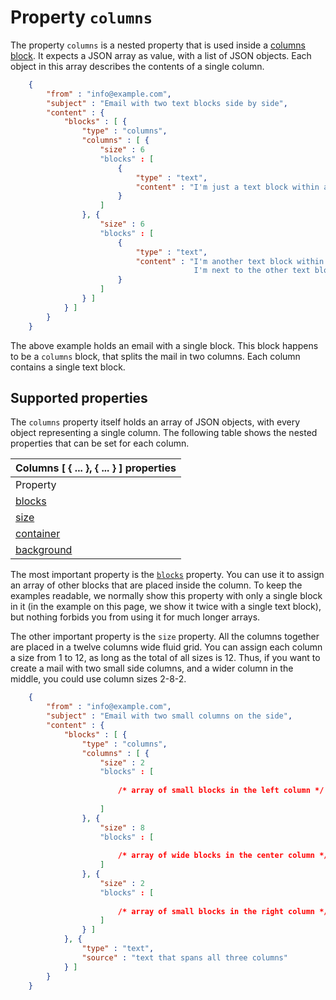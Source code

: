 # Property `columns`

The property `columns` is a nested property that is used inside a 
[columns block](copernica-docs:ResponsiveEmail/json/block-columns). It expects
a JSON array as value, with a list of JSON objects. Each object 
in this array describes the contents of a single column.


````json
    {
        "from" : "info@example.com",
        "subject" : "Email with two text blocks side by side",
        "content" : {
            "blocks" : [ {
                "type" : "columns",
                "columns" : [ {
                    "size" : 6
                    "blocks" : [
                        {
                            "type" : "text",
                            "content" : "I'm just a text block within a column."
                        }
                    ]
                }, {
                    "size" : 6
                    "blocks" : [
                        {
                            "type" : "text",
                            "content" : "I'm another text block within a column,
                                         I'm next to the other text block."
                        }
                    ]
                } ]
            } ]
        }
    }
````


The above example holds an email with a single block. This block 
happens to be a `columns` block, that splits the mail in two columns.
Each column contains a single text block.

## Supported properties

The `columns` property itself holds an array of JSON objects, with every
object representing a single column. The following table shows the 
nested properties that can be set for each column.

| Columns [ { ... }, { ... } ] properties |
| --- |
| Property | Value | Desc. |
| [blocks](copernica-docs:ResponsiveEmail/json/property-blocks) | _array_ | An array with objects, each one representing any other block type, such as `button` and `text` blocks. |
| [size](copernica-docs:ResponsiveEmail/json/property-size) | _integer_ | The size of the column. Supported values are 1 up to 12. |
| [container](copernica-docs:ResponsiveEmail/json/property-container) | _object_ | Get access to the container element |
| [background](copernica-docs:ResponsiveEmail/json/property-background) | _object_ | The background of the column. |

The most important property is the [`blocks`](copernica-docs:ResponsiveEmail/json/property-blocks)
property. You can use it to assign an array of other blocks that are placed 
inside the column. To keep the examples readable, we normally show this
property with only a single block in it (in the example on this page, we show
it twice with a single text block), but nothing forbids you
from using it for much longer arrays.

The other important property is the `size` property. All the columns together
are placed in a twelve columns wide fluid grid. You can assign each column
a size from 1 to 12, as long as the total of all sizes is 12. Thus, if 
you want to create a mail with two small side columns, and a wider column
in the middle, you could use column sizes 2-8-2.


````json
    {
        "from" : "info@example.com",
        "subject" : "Email with two small columns on the side",
        "content" : {
            "blocks" : [ {
                "type" : "columns",
                "columns" : [ {
                    "size" : 2
                    "blocks" : [
                    
                        /* array of small blocks in the left column */
                    
                    ]
                }, {
                    "size" : 8
                    "blocks" : [
                    
                        /* array of wide blocks in the center column */
                    ]
                }, {
                    "size" : 2
                    "blocks" : [
                    
                        /* array of small blocks in the right column */
                    ]
                } ]
            }, {
                "type" : "text",
                "source" : "text that spans all three columns"
            } ]
        }
    }
````
